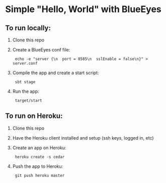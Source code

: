 Simple "Hello, World" with BlueEyes
===================================

To run locally:
---------------

1. Clone this repo

2. Create a BlueEyes conf file:

        echo -e "server {\n  port = 8585\n  sslEnable = false\n}" > server.conf

3. Compile the app and create a start script:

        sbt stage

4. Run the app:

        target/start


To run on Heroku:
-----------------

1. Clone this repo

2. Have the Heroku client installed and setup (ssh keys, logged in, etc)

3. Create an app on Heroku:

        heroku create -s cedar

4. Push the app to Heroku:

        git push heroku master

